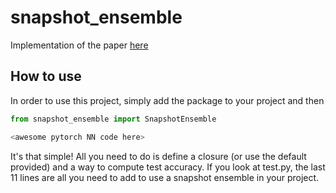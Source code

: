# snapshot_ensemble

Implementation of the paper [here](https://arxiv.org/pdf/1704.00109.pdf)

## How to use
In order to use this project, simply add the package to your project and then
```python
from snapshot_ensemble import SnapshotEnsemble

<awesome pytorch NN code here>
```
It's that simple! All you need to do is define a closure (or use the default provided) and a way to compute test
accuracy. If you look at test.py, the last 11 lines are all you need to add to use a snapshot ensemble in your
project.